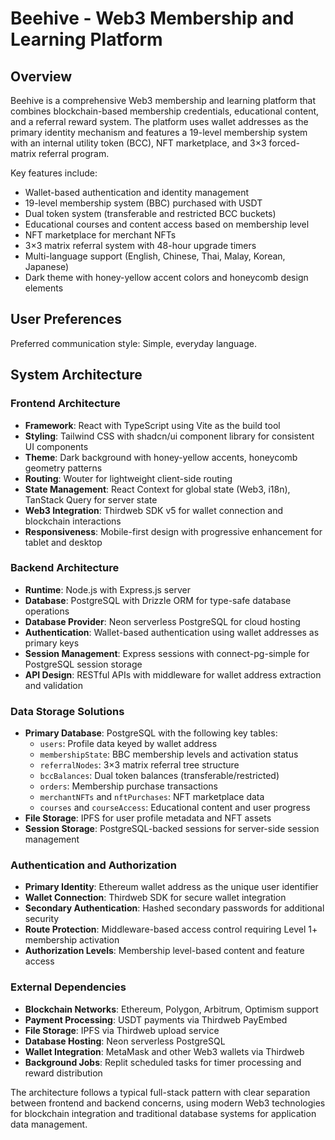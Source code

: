 # Beehive - Web3 Membership and Learning Platform

## Overview

Beehive is a comprehensive Web3 membership and learning platform that combines blockchain-based membership credentials, educational content, and a referral reward system. The platform uses wallet addresses as the primary identity mechanism and features a 19-level membership system with an internal utility token (BCC), NFT marketplace, and 3×3 forced-matrix referral program.

Key features include:
- Wallet-based authentication and identity management
- 19-level membership system (BBC) purchased with USDT
- Dual token system (transferable and restricted BCC buckets)
- Educational courses and content access based on membership level
- NFT marketplace for merchant NFTs
- 3×3 matrix referral system with 48-hour upgrade timers
- Multi-language support (English, Chinese, Thai, Malay, Korean, Japanese)
- Dark theme with honey-yellow accent colors and honeycomb design elements

## User Preferences

Preferred communication style: Simple, everyday language.

## System Architecture

### Frontend Architecture
- **Framework**: React with TypeScript using Vite as the build tool
- **Styling**: Tailwind CSS with shadcn/ui component library for consistent UI components
- **Theme**: Dark background with honey-yellow accents, honeycomb geometry patterns
- **Routing**: Wouter for lightweight client-side routing
- **State Management**: React Context for global state (Web3, i18n), TanStack Query for server state
- **Web3 Integration**: Thirdweb SDK v5 for wallet connection and blockchain interactions
- **Responsiveness**: Mobile-first design with progressive enhancement for tablet and desktop

### Backend Architecture
- **Runtime**: Node.js with Express.js server
- **Database**: PostgreSQL with Drizzle ORM for type-safe database operations
- **Database Provider**: Neon serverless PostgreSQL for cloud hosting
- **Authentication**: Wallet-based authentication using wallet addresses as primary keys
- **Session Management**: Express sessions with connect-pg-simple for PostgreSQL session storage
- **API Design**: RESTful APIs with middleware for wallet address extraction and validation

### Data Storage Solutions
- **Primary Database**: PostgreSQL with the following key tables:
  - `users`: Profile data keyed by wallet address
  - `membershipState`: BBC membership levels and activation status
  - `referralNodes`: 3×3 matrix referral tree structure
  - `bccBalances`: Dual token balances (transferable/restricted)
  - `orders`: Membership purchase transactions
  - `merchantNFTs` and `nftPurchases`: NFT marketplace data
  - `courses` and `courseAccess`: Educational content and user progress
- **File Storage**: IPFS for user profile metadata and NFT assets
- **Session Storage**: PostgreSQL-backed sessions for server-side session management

### Authentication and Authorization
- **Primary Identity**: Ethereum wallet address as the unique user identifier
- **Wallet Connection**: Thirdweb SDK for secure wallet integration
- **Secondary Authentication**: Hashed secondary passwords for additional security
- **Route Protection**: Middleware-based access control requiring Level 1+ membership activation
- **Authorization Levels**: Membership level-based content and feature access

### External Dependencies
- **Blockchain Networks**: Ethereum, Polygon, Arbitrum, Optimism support
- **Payment Processing**: USDT payments via Thirdweb PayEmbed
- **File Storage**: IPFS via Thirdweb upload service
- **Database Hosting**: Neon serverless PostgreSQL
- **Wallet Integration**: MetaMask and other Web3 wallets via Thirdweb
- **Background Jobs**: Replit scheduled tasks for timer processing and reward distribution

The architecture follows a typical full-stack pattern with clear separation between frontend and backend concerns, using modern Web3 technologies for blockchain integration and traditional database systems for application data management.